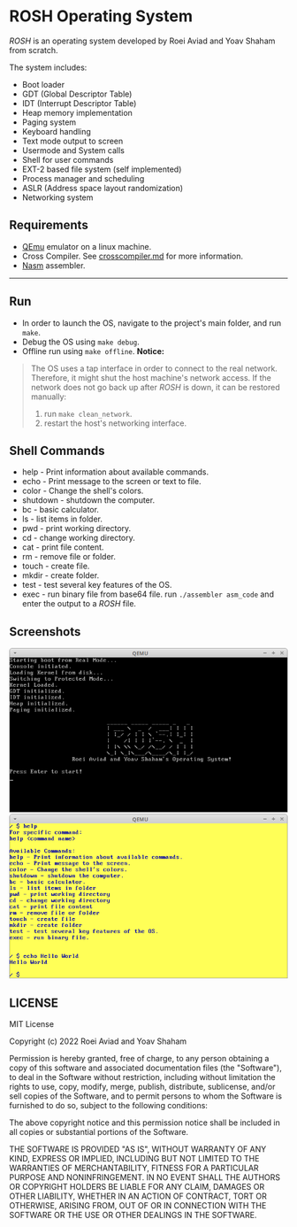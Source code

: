 # ROSH Operating System

_ROSH_ is an operating system developed by Roei Aviad and Yoav Shaham from scratch.

The system includes:
- Boot loader
- GDT (Global Descriptor Table)
- IDT (Interrupt Descriptor Table)
- Heap memory implementation
- Paging system
- Keyboard handling
- Text mode output to screen
- Usermode and System calls
- Shell for user commands
- EXT-2 based file system (self implemented)
- Process manager and scheduling
- ASLR (Address space layout randomization)
- Networking system

## Requirements
- [QEmu](https://www.qemu.org/download/) emulator on a linux machine.
- Cross Compiler. See [crosscompiler.md](/crosscompiler.md) for more information.
- [Nasm](https://www.nasm.us/) assembler.

---

## Run
- In order to launch the OS, navigate to the project's main folder, and run `make`.
- Debug the OS using `make debug`.
- Offline run using `make offline`.
**Notice:**
> The OS uses a tap interface in order to connect to the real network. Therefore, it might shut the host machine's network access.
> If the network does not go back up after _ROSH_ is down, it can be restored manually:
> 1. run `make clean_network`.
> 2. restart the host's networking interface.

## Shell Commands

- help - Print information about available commands.
- echo - Print message to the screen or text to file.
- color - Change the shell's colors.
- shutdown - shutdown the computer.
- bc - basic calculator.
- ls - list items in folder.
- pwd - print working directory.
- cd - change working directory.
- cat - print file content.
- rm - remove file or folder.
- touch - create file.
- mkdir - create folder.
- test - test several key features of the OS.
- exec - run binary file from base64 file. run `./assembler asm_code` and enter the output to a _ROSH_ file.

## Screenshots
![Alt text](/images/s1.png)
![Alt text](/images/s2.png)

## LICENSE

MIT License

Copyright (c) 2022 Roei Aviad and Yoav Shaham

Permission is hereby granted, free of charge, to any person obtaining a copy
of this software and associated documentation files (the "Software"), to deal
in the Software without restriction, including without limitation the rights
to use, copy, modify, merge, publish, distribute, sublicense, and/or sell
copies of the Software, and to permit persons to whom the Software is
furnished to do so, subject to the following conditions:

The above copyright notice and this permission notice shall be included in all
copies or substantial portions of the Software.

THE SOFTWARE IS PROVIDED "AS IS", WITHOUT WARRANTY OF ANY KIND, EXPRESS OR
IMPLIED, INCLUDING BUT NOT LIMITED TO THE WARRANTIES OF MERCHANTABILITY,
FITNESS FOR A PARTICULAR PURPOSE AND NONINFRINGEMENT. IN NO EVENT SHALL THE
AUTHORS OR COPYRIGHT HOLDERS BE LIABLE FOR ANY CLAIM, DAMAGES OR OTHER
LIABILITY, WHETHER IN AN ACTION OF CONTRACT, TORT OR OTHERWISE, ARISING FROM,
OUT OF OR IN CONNECTION WITH THE SOFTWARE OR THE USE OR OTHER DEALINGS IN THE
SOFTWARE.